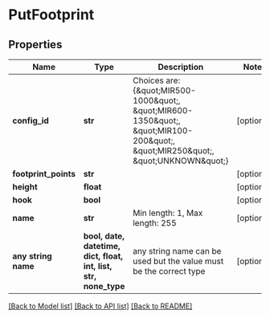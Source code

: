 # PutFootprint


## Properties
Name | Type | Description | Notes
------------ | ------------- | ------------- | -------------
**config_id** | **str** | Choices are: {\&quot;MIR500-1000\&quot;, \&quot;MIR600-1350\&quot;, \&quot;MIR100-200\&quot;, \&quot;MIR250\&quot;, \&quot;UNKNOWN\&quot;} | [optional] 
**footprint_points** | **str** |  | [optional] 
**height** | **float** |  | [optional] 
**hook** | **bool** |  | [optional] 
**name** | **str** | Min length: 1, Max length: 255 | [optional] 
**any string name** | **bool, date, datetime, dict, float, int, list, str, none_type** | any string name can be used but the value must be the correct type | [optional]

[[Back to Model list]](../README.md#documentation-for-models) [[Back to API list]](../README.md#documentation-for-api-endpoints) [[Back to README]](../README.md)


